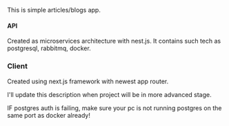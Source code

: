 This is simple articles/blogs app.

#### API

Created as microservices architecture with nest.js. It contains such tech as postgresql, rabbitmq, docker.

### Client

Created using next.js framework with newest app router.

I'll update this description when project will be in more advanced stage.

IF postgres auth is failing, make sure your pc
is not running postgres on the same port as docker already!

